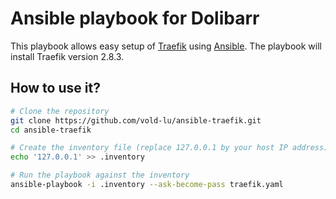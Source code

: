 # Ansible playbook for Dolibarr

This playbook allows easy setup of [Traefik](https://traefik.io/traefik/) using [Ansible](https://www.ansible.com).
The playbook will install Traefik version 2.8.3.

## How to use it?

```bash
# Clone the repository
git clone https://github.com/vold-lu/ansible-traefik.git
cd ansible-traefik

# Create the inventory file (replace 127.0.0.1 by your host IP address)
echo '127.0.0.1' >> .inventory

# Run the playbook against the inventory
ansible-playbook -i .inventory --ask-become-pass traefik.yaml
```
